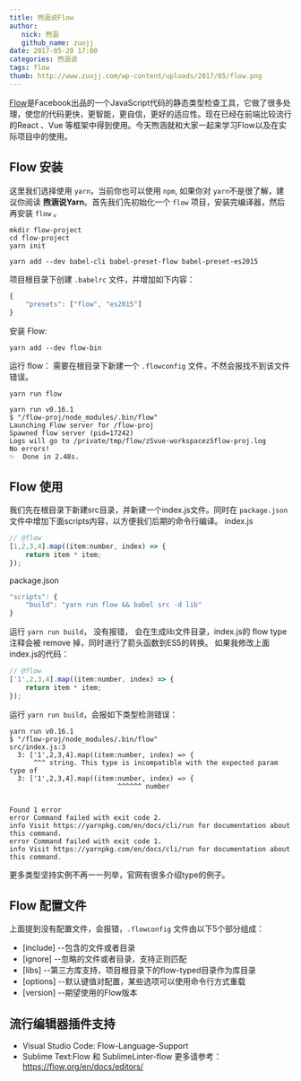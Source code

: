 ```yaml
---
title: 煦涵说Flow
author:
   nick: 煦涵
   github_name: zuojj
date: 2017-05-20 17:00
categories: 煦涵说
tags: flow
thumb: http://www.zuojj.com/wp-content/uploads/2017/05/flow.png
---
```



[Flow](https://flow.org)是Facebook出品的一个JavaScript代码的静态类型检查工具，它做了很多处理，使您的代码更快，更智能，更自信，更好的适应性。现在已经在前端比较流行的React 、Vue 等框架中得到使用。今天煦涵就和大家一起来学习Flow以及在实际项目中的使用。

## Flow 安装
这里我们选择使用 `yarn`，当前你也可以使用 `npm`, 如果你对 `yarn`不是很了解，建议你阅读 **煦涵说Yarn**。首先我们先初始化一个 `flow` 项目，安装完编译器，然后再安装 `flow` 。
```
mkdir flow-project
cd flow-project
yarn init

yarn add --dev babel-cli babel-preset-flow babel-preset-es2015
```
项目根目录下创建 `.babelrc` 文件，并增加如下内容：
```js
{
    "presets": ["flow", "es2015"]
}
```

安装 Flow:
```
yarn add --dev flow-bin
```

运行 flow：
需要在根目录下新建一个 `.flowconfig` 文件，不然会报找不到该文件错误。
```
yarn run flow
```
```
yarn run v0.16.1
$ "/flow-proj/node_modules/.bin/flow" 
Launching Flow server for /flow-proj
Spawned flow server (pid=17242)
Logs will go to /private/tmp/flow/zSvue-workspacezSflow-proj.log
No errors!
✨  Done in 2.48s.
```

## Flow 使用
我们先在根目录下新建src目录，并新建一个index.js文件。同时在 `package.json` 文件中增加下面scripts内容，以方便我们后期的命令行编译。
index.js
```js
// @flow
[1,2,3,4].map((item:number, index) => {
    return item * item;
});
```
package.json
```js
"scripts": {
    "build": "yarn run flow && babel src -d lib"
}
```
运行 `yarn run build`， 没有报错， 会在生成lib文件目录，index.js的 flow type 注释会被 remove 掉，同时进行了箭头函数到ES5的转换。
如果我修改上面index.js的代码：
```js
// @flow
['1',2,3,4].map((item:number, index) => {
    return item * item;
});
```
运行 `yarn run build`，会报如下类型检测错误：
```
yarn run v0.16.1
$ "/flow-proj/node_modules/.bin/flow" 
src/index.js:3
  3: ['1',2,3,4].map((item:number, index) => {
      ^^^ string. This type is incompatible with the expected param type of
  3: ['1',2,3,4].map((item:number, index) => {
                           ^^^^^^ number


Found 1 error
error Command failed with exit code 2.
info Visit https://yarnpkg.com/en/docs/cli/run for documentation about this command.
error Command failed with exit code 1.
info Visit https://yarnpkg.com/en/docs/cli/run for documentation about this command.
```

更多类型坚持实例不再一一列举，官网有很多介绍type的例子。

## Flow 配置文件
上面提到没有配置文件，会报错，`.flowconfig` 文件由以下5个部分组成：
* [include] --包含的文件或者目录
* [ignore]  --忽略的文件或者目录，支持正则匹配
* [libs]    --第三方库支持，项目根目录下的flow-typed目录作为库目录
* [options] --默认键值对配置，某些选项可以使用命令行方式重载
* [version] --期望使用的Flow版本

## 流行编辑器插件支持
* Visual Studio Code: Flow-Language-Support 
* Sublime Text:Flow 和 SublimeLinter-flow
更多请参考：https://flow.org/en/docs/editors/
